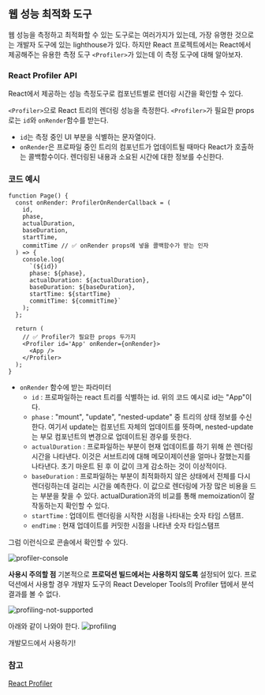 ## 웹 성능 최적화 도구

웹 성능을 측정하고 최적화할 수 있는 도구로는 여러가지가 있는데, 가장 유명한 것으로는 개발자 도구에 있는 lighthouse가 있다. 하지만 React 프로젝트에서는 React에서 제공해주는 유용한 측정 도구 `<Profiler>`가 있는데 이 측정 도구에 대해 알아보자.

### React Profiler API

React에서 제공하는 성능 측정도구로 컴포넌트별로 렌더링 시간을 확인할 수 있다.

`<Profiler>`으로 React 트리의 렌더링 성능을 측정한다. `<Profiler>`가 필요한 props로는 `id`와 `onRender`함수를 받는다.

- `id`는 측정 중인 UI 부분을 식별하는 문자열이다.
- `onRender`은 프로파일 중인 트리의 컴포넌트가 업데이트될 때마다 React가 호출하는 콜백함수이다. 렌더링된 내용과 소요된 시간에 대한 정보를 수신한다.

### 코드 예시

```tsx
function Page() {
  const onRender: ProfilerOnRenderCallback = (
    id,
    phase,
    actualDuration,
    baseDuration,
    startTime,
    commitTime // ✅ onRender props에 넣을 콜백함수가 받는 인자
  ) => {
    console.log(
      `(${id})
      phase: ${phase}, 
      actualDuration: ${actualDuration}, 
      baseDuration: ${baseDuration}, 
      startTime: ${startTime} 
      commitTime: ${commitTime}`
    );
  };

  return (
    // ✅ Profiler가 필요한 props 두가지
    <Profiler id='App' onRender={onRender}>
      <App />
    </Profiler>
  );
}
```

- `onRender` 함수에 받는 파라미터
  - `id` : 프로파일하는 react 트리를 식별하는 id. 위의 코드 예시로 id는 "App"이다.
  - `phase` : "mount", "update", "nested-update" 중 트리의 상태 정보를 수신한다. 여기서 update는 컴포넌트 자체의 업데이트를 뜻하며, nested-update는 부모 컴포넌트의 변경으로 업데이트된 경우를 뜻한다.
  - `actualDuration` : 프로파일하는 부분이 현재 업데이트를 하기 위해 쓴 렌더링 시간을 나타낸다. 이것은 서브트리에 대해 메모이제이션을 얼마나 잘했는지를 나타낸다. 초기 마운트 된 후 이 값이 크게 감소하는 것이 이상적이다.
  - `baseDuration` : 프로파일하는 부분이 최적화하지 않은 상태에서 전체를 다시 렌더링하는데 걸리는 시간을 예측한다. 이 값으로 렌더링에 가장 많은 비용을 드는 부분을 찾을 수 있다. actualDuration과의 비교를 통해 memoization이 잘 작동하는지 확인할 수 있다.
  - `startTime` : 업데이트 렌더링을 시작한 시점을 나타내는 숫자 타임 스탬프.
  - `endTime` : 현재 업데이트를 커밋한 시점을 나타낸 숫자 타임스탬프

그럼 이런식으로 콘솔에서 확인할 수 있다.

![profiler-console](/public/images/react/react-profiler-api/profiler-console.png)

**사용시 주의할 점**
기본적으로 **프로덕션 빌드에서는 사용하지 않도록** 설정되어 있다. 프로덕션에서 사용할 경우 개발자 도구의 React Developer Tools의 Profiler 탭에서 분석 결과를 볼 수 없다.

![profiling-not-supported](/public/images/react/react-profiler-api/profiling-not-supported.png)

아래와 같이 나와야 한다.
![profiling](/public/images/react/react-profiler-api/profiling.png)

개발모드에서 사용하기!

### 참고

[React Profiler](https://react.dev/reference/react/Profiler)
